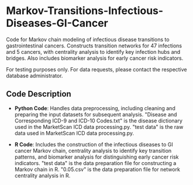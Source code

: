# Markov-Transitions-Infectious-Diseases-GI-Cancer

Code for Markov chain modeling of infectious disease transitions to gastrointestinal cancers. Constructs transition networks for 47 infections and 5 cancers, with centrality analysis to identify key infection hubs and bridges. Also includes biomarker analysis for early cancer risk indicators.

For testing purposes only. For data requests, please contact the respective database administrator.

## Code Description

- **Python Code**: Handles data preprocessing, including cleaning and preparing the input datasets for subsequent analysis. "Disease and Corresponding ICD-9 and ICD-10 Codes.txt" is the disease dictionary used in the MarketScan ICD data processing.py. "test data" is the raw data used in MarketScan ICD data processing.py.
  
- **R Code**: Includes the construction of the infectious diseases to GI cancer Markov chain, centrality analysis to identify key transition patterns, and biomarker analysis for distinguishing early cancer risk indicators. "test data" is the data preparation file for constructing a Markov chain in R. "0.05.csv" is the data preparation file for network centrality analysis in R.




